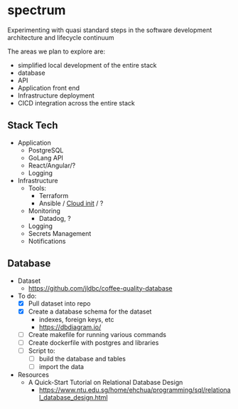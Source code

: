 # spectrum
Experimenting with quasi standard steps in the software development architecture and lifecycle continuum

The areas we plan to explore are:
- simplified local development of the entire stack
- database
- API
- Application front end
- Infrastructure deployment
- CICD integration across the entire stack

## Stack Tech
- Application
  - PostgreSQL
  - GoLang API
  - React/Angular/?
  - Logging
- Infrastructure
  - Tools:
    - Terraform
    - Ansible / [Cloud init](https://cloudinit.readthedocs.io/en/latest/) / ?
  - Monitoring
    - Datadog, ?
  - Logging
  - Secrets Management
  - Notifications

## Database
- Dataset
  - https://github.com/jldbc/coffee-quality-database
- To do:
  - [x] Pull dataset into repo
  - [x] Create a database schema for the dataset
    - indexes, foreign keys, etc
    - https://dbdiagram.io/
  - [ ] Create makefile for running various commands
  - [ ] Create dockerfile with postgres and libraries
  - [ ] Script to:
    - [ ] build the database and tables
    - [ ] import the data
- Resources
  - A Quick-Start Tutorial on Relational Database Design
    - https://www.ntu.edu.sg/home/ehchua/programming/sql/relational_database_design.html